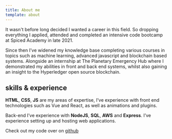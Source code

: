 ```yaml
---
title: About me
template: about
---
```


It wasn't before long decided I wanted a career in this field. So dropping everything I applied, attended and completed an intensive code bootcamp at Spiced Academy in late 2021.

Since then I’ve widened my knowledge base completing various courses in topics such as machine learning, advanced javascript and blockchain based systems. Alongside an internship at The Planetary Emergency Hub where I demonstrated my abilities in front and back end systems, whilst also gaining an insight to the Hyperledger open source blockchain.

## skills & experience

**HTML**, **CSS**, **JS** are my areas of expertise, I’ve experience with front end technologies such as Vue and React, as well as animations and plugins.

Back-end I’ve experience with **NodeJS**, **SQL**, **AWS** and **Express**. I’ve experience setting up and hosting web applications.

Check out my code over on [github](https://github.com/TheAngryEnglishman)
